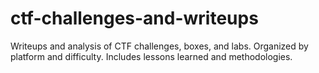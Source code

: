 # ctf-challenges-and-writeups
Writeups and analysis of CTF challenges, boxes, and labs. Organized by platform and difficulty. Includes lessons learned and methodologies.
